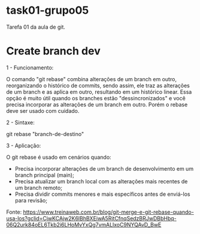 # task01-grupo05

Tarefa 01 da aula de git.

# Create branch dev
1 - Funcionamento: 

O comando "git rebase" combina alterações de um branch em outro, reorganizando o histórico de commits, sendo assim, ele traz as alterações de um branch e as aplica em outro, resultando em um histórico linear. Essa opção é muito útil quando os branches estão "dessincronizados" e você precisa incorporar as alterações de um branch em outro. Porém o rebase deve ser usado com cuidado.

2 - Sintaxe: 

git rebase "branch-de-destino"

3 - Aplicação: 

O git rebase é usado em cenários quando:
- Precisa incorporar alterações de um branch de desenvolvimento em um branch principal (main);
- Precisa atualizar um branch local com as alterações mais recentes de um branch remoto;
- Precisa dividir commits menores e mais específicos antes de enviá-los para revisão;

Fonte: https://www.treinaweb.com.br/blog/git-merge-e-git-rebase-quando-usa-los?gclid=CjwKCAjw2K6lBhBXEiwA5RjtCfnqSedzBRJwDBbHbq-06Q2urk84oEL6Tkb2i6LHoMvYxQg7vmALlxoC9NYQAvD_BwE